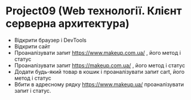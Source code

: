 # Project09 (Web технології. Клієнт серверна архитектура)
+ Відкрити браузер і DevTools
+ Відкрити сайт
+ Проаналізувати запит https://www.makeup.com.ua/ , його метод і статус
+ Проаналізувати запит https://makeup.com.ua/ , його метод і статус
+ Додати будь-який товар в кошик і проаналізувати запит cart, його метод і статус
+ Вбити в адресному рядку https://www.makeup.ua/ проаналізувати запит і статус.
